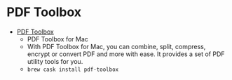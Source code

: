 # PDF Toolbox
- [PDF Toolbox](https://www.lightenpdf.com/pdf-toolbox-mac.html)
  -  PDF Toolbox for Mac
  - With PDF Toolbox for Mac, you can combine, split, compress, encrypt or convert PDF and more with ease. It provides a set of PDF utility tools for you.
  - `brew cask install pdf-toolbox`
